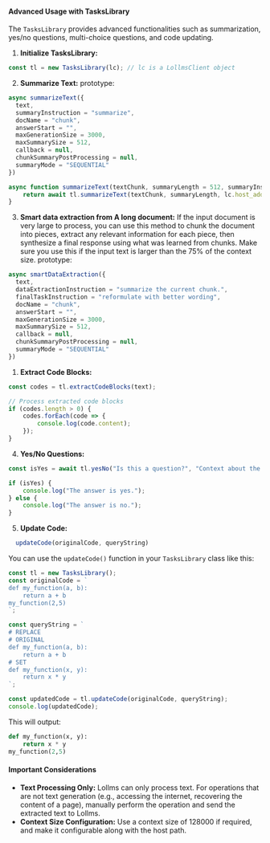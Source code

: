 
#### Advanced Usage with TasksLibrary

The `TasksLibrary` provides advanced functionalities such as summarization, yes/no questions, multi-choice questions, and code updating.

1. **Initialize TasksLibrary:**

```javascript
const tl = new TasksLibrary(lc); // lc is a LollmsClient object
```

2. **Summarize Text:**
prototype:
```javascript
async summarizeText({
  text,
  summaryInstruction = "summarize",
  docName = "chunk",
  answerStart = "",
  maxGenerationSize = 3000,
  maxSummarySize = 512,
  callback = null,
  chunkSummaryPostProcessing = null,
  summaryMode = "SEQUENTIAL"
})
```
```javascript
async function summarizeText(textChunk, summaryLength = 512, summaryInstruction="Summarize the text") {
    return await tl.summarizeText(textChunk, summaryLength, lc.host_address, lc.model_name, lc.temperature, 1000);
}
```
3. **Smart data extraction from A long document:**
If the input document is very large to process, you can use this method to chunk the document into pieces, extract any relevant information for each piece, then synthesize a final response using what was learned from chunks.
Make sure you use this if the input text is larger than the 75% of the context size. 
prototype:
```javascript
async smartDataExtraction({
  text,
  dataExtractionInstruction = "summarize the current chunk.",
  finalTaskInstruction = "reformulate with better wording",
  docName = "chunk",
  answerStart = "",
  maxGenerationSize = 3000,
  maxSummarySize = 512,
  callback = null,
  chunkSummaryPostProcessing = null,
  summaryMode = "SEQUENTIAL"
})
``` 

1. **Extract Code Blocks:**

```javascript
const codes = tl.extractCodeBlocks(text);

// Process extracted code blocks
if (codes.length > 0) {
    codes.forEach(code => {
        console.log(code.content);
    });
}
```

4. **Yes/No Questions:**

```javascript
const isYes = await tl.yesNo("Is this a question?", "Context about the question", 50, "Optional conditioning message");

if (isYes) {
    console.log("The answer is yes.");
} else {
    console.log("The answer is no.");
}
```

5. **Update Code:**

```javascript
  updateCode(originalCode, queryString)
```

You can use the `updateCode()` function in your `TasksLibrary` class like this:

```javascript
const tl = new TasksLibrary();
const originalCode = `
def my_function(a, b):
    return a + b
my_function(2,5)
`;

const queryString = `
# REPLACE
# ORIGINAL
def my_function(a, b):
    return a + b
# SET
def my_function(x, y):
    return x * y
`;

const updatedCode = tl.updateCode(originalCode, queryString);
console.log(updatedCode);
```

This will output:

```python
def my_function(x, y):
    return x * y
my_function(2,5)
```

#### Important Considerations

- **Text Processing Only:** Lollms can only process text. For operations that are not text generation (e.g., accessing the internet, recovering the content of a page), manually perform the operation and send the extracted text to Lollms.
- **Context Size Configuration:** Use a context size of 128000 if required, and make it configurable along with the host path.
